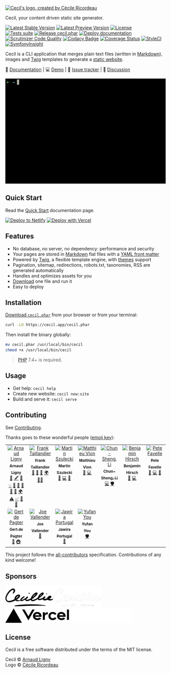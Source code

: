 [![Cecil's logo, created by Cécile Ricordeau](https://cecil.app/images/logo-cecil.png)](https://cecil.app)

Cecil, your content driven static site generator.

[![Latest Stable Version](https://poser.pugx.org/cecil/cecil/v/stable)](https://github.com/Cecilapp/Cecil/releases/latest)
[![Latest Preview Version](https://poser.pugx.org/cecil/cecil/v/unstable)](https://github.com/Cecilapp/Cecil/releases)
[![License](https://poser.pugx.org/cecil/cecil/license)](https://github.com/Cecilapp/Cecil/blob/master/LICENSE)  
[![Tests suite](https://github.com/Cecilapp/Cecil/actions/workflows/test.yml/badge.svg)](https://github.com/Cecilapp/Cecil/actions/workflows/test.yml)
[![Release cecil.phar](https://github.com/Cecilapp/Cecil/actions/workflows/release.yml/badge.svg)](https://github.com/Cecilapp/Cecil/actions/workflows/release.yml)
[![Deploy documentation](https://github.com/Cecilapp/Cecil/actions/workflows/docs.yml/badge.svg)](https://github.com/Cecilapp/Cecil/actions/workflows/docs.yml)  
[![Scrutinizer Code Quality](https://scrutinizer-ci.com/g/Cecilapp/Cecil/badges/quality-score.png)](https://scrutinizer-ci.com/g/Cecilapp/Cecil/)
[![Codacy Badge](https://app.codacy.com/project/badge/Grade/07232d3c7ff34f3da5abdac8f3ad2cee)](https://app.codacy.com/gh/Cecilapp/Cecil/dashboard)
[![Coverage Status](https://coveralls.io/repos/github/Cecilapp/Cecil/badge.svg?branch=master)](https://coveralls.io/github/Cecilapp/Cecil?branch=master)
[![StyleCI](https://github.styleci.io/repos/7548986/shield?style=plastic)](https://styleci.io/repos/12738012)
[![SymfonyInsight](https://insight.symfony.com/projects/ada27715-6342-43f8-a1e7-4d5a8fe78e62/mini.svg)](https://insight.symfony.com/projects/ada27715-6342-43f8-a1e7-4d5a8fe78e62)

Cecil is a CLI application that merges plain text files (written in [Markdown](http://daringfireball.net/projects/markdown/)), images and [Twig](https://twig.symfony.com) templates to generate a [static website](https://en.wikipedia.org/wiki/Static_web_page).

📄 [Documentation](https://cecil.app/documentation) | 💻 [Demo](https://demo.cecil.app) | 🐛 [Issue tracker](https://github.com/Cecilapp/Cecil/issues) | 💬 [Discussion](https://github.com/Cecilapp/Cecil/discussions)

![Cecil CLI demo](docs/cecil-cli-demo.gif "Cecil CLI demo")

## Quick Start

Read the [Quick Start](https://cecil.app/documentation/quick-start/) documentation page.

[![Deploy to Netlify](https://www.netlify.com/img/deploy/button.svg "Deploy to Netlify")](https://cecil.app/hosting/netlify/deploy/) [![Deploy with Vercel](https://vercel.com/button "Deploy with Vercel")](https://cecil.app/hosting/vercel/deploy/)

## Features

- No database, no server, no dependency: performance and security
- Your pages are stored in [Markdown](https://daringfireball.net/projects/markdown/) flat files with a [YAML front matter](https://cecil.app/documentation/content/#front-matter)
- Powered by [Twig](https://twig.symfony.com/doc/templates.html), a flexible template engine, with [themes](https://cecil.app/themes) support
- Pagination, sitemap, redirections, robots.txt, taxonomies, RSS are generated automatically
- Handles and optimizes assets for you
- [Download](https://cecil.app/download/) one file and run it
- Easy to deploy

## Installation

[Download `cecil.phar`](https://github.com/Cecilapp/Cecil/releases/latest/download/cecil.phar) from your browser or from your terminal:

```bash
curl -LO https://cecil.app/cecil.phar
```

Then install the binary globally:

```bash
mv cecil.phar /usr/local/bin/cecil
chmod +x /usr/local/bin/cecil
```

> [PHP](https://www.php.net) 7.4+ is required.

## Usage

- Get help: `cecil help`
- Create new website: `cecil new:site`
- Build and serve it: `cecil serve`

## Contributing

See [Contributing](CONTRIBUTING.md).

Thanks goes to these wonderful people ([emoji key](https://allcontributors.org/docs/en/emoji-key)):

<!-- ALL-CONTRIBUTORS-LIST:START - Do not remove or modify this section -->
<!-- prettier-ignore-start -->
<!-- markdownlint-disable -->
<table>
  <tbody>
    <tr>
      <td align="center" valign="top" width="14.28%"><a href="https://ligny.fr"><img src="https://avatars.githubusercontent.com/u/80580?v=4?s=100" width="100px;" alt="Arnaud Ligny"/><br /><sub><b>Arnaud Ligny</b></sub></a><br /><a href="https://github.com/Cecilapp/Cecil/issues?q=author%3AArnaudLigny" title="Bug reports">🐛</a> <a href="#content-ArnaudLigny" title="Content">🖋</a> <a href="https://github.com/Cecilapp/Cecil/commits?author=ArnaudLigny" title="Documentation">📖</a> <a href="#example-ArnaudLigny" title="Examples">💡</a> <a href="#ideas-ArnaudLigny" title="Ideas, Planning, & Feedback">🤔</a> <a href="#maintenance-ArnaudLigny" title="Maintenance">🚧</a> <a href="#promotion-ArnaudLigny" title="Promotion">📣</a> <a href="#question-ArnaudLigny" title="Answering Questions">💬</a> <a href="https://github.com/Cecilapp/Cecil/pulls?q=is%3Apr+reviewed-by%3AArnaudLigny" title="Reviewed Pull Requests">👀</a> <a href="#translation-ArnaudLigny" title="Translation">🌍</a> <a href="https://github.com/Cecilapp/Cecil/commits?author=ArnaudLigny" title="Tests">⚠️</a> <a href="#tutorial-ArnaudLigny" title="Tutorials">✅</a> <a href="#talk-ArnaudLigny" title="Talks">📢</a> <a href="#projectManagement-ArnaudLigny" title="Project Management">📆</a></td>
      <td align="center" valign="top" width="14.28%"><a href="https://frank.taillandier.me"><img src="https://avatars.githubusercontent.com/u/103008?v=4?s=100" width="100px;" alt="Frank Taillandier"/><br /><sub><b>Frank Taillandier</b></sub></a><br /><a href="https://github.com/Cecilapp/Cecil/commits?author=DirtyF" title="Documentation">📖</a> <a href="#ideas-DirtyF" title="Ideas, Planning, & Feedback">🤔</a> <a href="#promotion-DirtyF" title="Promotion">📣</a> <a href="#translation-DirtyF" title="Translation">🌍</a> <a href="#mentoring-DirtyF" title="Mentoring">🧑‍🏫</a></td>
      <td align="center" valign="top" width="14.28%"><a href="https://mirell.com"><img src="https://avatars.githubusercontent.com/u/1871867?v=4?s=100" width="100px;" alt="Martin Szulecki"/><br /><sub><b>Martin Szulecki</b></sub></a><br /><a href="https://github.com/Cecilapp/Cecil/issues?q=author%3AFunkyM" title="Bug reports">🐛</a> <a href="https://github.com/Cecilapp/Cecil/commits?author=FunkyM" title="Code">💻</a> <a href="#ideas-FunkyM" title="Ideas, Planning, & Feedback">🤔</a></td>
      <td align="center" valign="top" width="14.28%"><a href="https://www.magentix.fr"><img src="https://avatars.githubusercontent.com/u/346889?v=4?s=100" width="100px;" alt="Matthieu Vion"/><br /><sub><b>Matthieu Vion</b></sub></a><br /><a href="https://github.com/Cecilapp/Cecil/issues?q=author%3Amagentix" title="Bug reports">🐛</a> <a href="https://github.com/Cecilapp/Cecil/commits?author=magentix" title="Code">💻</a></td>
      <td align="center" valign="top" width="14.28%"><a href="https://github.com/peter279k"><img src="https://avatars.githubusercontent.com/u/9021747?v=4?s=100" width="100px;" alt="Chun-Sheng, Li"/><br /><sub><b>Chun-Sheng, Li</b></sub></a><br /><a href="https://github.com/Cecilapp/Cecil/commits?author=peter279k" title="Code">💻</a> <a href="#security-peter279k" title="Security">🛡️</a></td>
      <td align="center" valign="top" width="14.28%"><a href="https://www.benjaminhirsch.net"><img src="https://avatars.githubusercontent.com/u/2293943?v=4?s=100" width="100px;" alt="Benjamin Hirsch"/><br /><sub><b>Benjamin Hirsch</b></sub></a><br /><a href="https://github.com/Cecilapp/Cecil/issues?q=author%3Abenjaminhirsch" title="Bug reports">🐛</a> <a href="https://github.com/Cecilapp/Cecil/commits?author=benjaminhirsch" title="Code">💻</a></td>
      <td align="center" valign="top" width="14.28%"><a href="http://kavlak.uk/@ahnlak"><img src="https://avatars.githubusercontent.com/u/730245?v=4?s=100" width="100px;" alt="Pete Favelle"/><br /><sub><b>Pete Favelle</b></sub></a><br /><a href="https://github.com/Cecilapp/Cecil/issues?q=author%3Aahnlak" title="Bug reports">🐛</a> <a href="https://github.com/Cecilapp/Cecil/commits?author=ahnlak" title="Code">💻</a> <a href="#ideas-ahnlak" title="Ideas, Planning, & Feedback">🤔</a></td>
    </tr>
    <tr>
      <td align="center" valign="top" width="14.28%"><a href="https://backendtea.com"><img src="https://avatars.githubusercontent.com/u/14289961?v=4?s=100" width="100px;" alt="Gert de Pagter"/><br /><sub><b>Gert de Pagter</b></sub></a><br /><a href="https://github.com/Cecilapp/Cecil/issues?q=author%3ABackEndTea" title="Bug reports">🐛</a> <a href="#infra-BackEndTea" title="Infrastructure (Hosting, Build-Tools, etc)">🚇</a></td>
      <td align="center" valign="top" width="14.28%"><a href="https://aboutweb.dev"><img src="https://avatars.githubusercontent.com/u/1137938?v=4?s=100" width="100px;" alt="Joe Vallender"/><br /><sub><b>Joe Vallender</b></sub></a><br /><a href="https://github.com/Cecilapp/Cecil/issues?q=author%3Ajoevallender" title="Bug reports">🐛</a></td>
      <td align="center" valign="top" width="14.28%"><a href="https://jawira.com/"><img src="https://avatars.githubusercontent.com/u/496541?v=4?s=100" width="100px;" alt="Jawira Portugal"/><br /><sub><b>Jawira Portugal</b></sub></a><br /><a href="https://github.com/Cecilapp/Cecil/issues?q=author%3Ajawira" title="Bug reports">🐛</a></td>
      <td align="center" valign="top" width="14.28%"><a href="https://ouuan.moe/about"><img src="https://avatars.githubusercontent.com/u/30581822?v=4?s=100" width="100px;" alt="Yufan You"/><br /><sub><b>Yufan You</b></sub></a><br /><a href="#security-ouuan" title="Security">🛡️</a></td>
    </tr>
  </tbody>
</table>

<!-- markdownlint-restore -->
<!-- prettier-ignore-end -->

<!-- ALL-CONTRIBUTORS-LIST:END -->

This project follows the [all-contributors](https://github.com/all-contributors/all-contributors) specification. Contributions of any kind welcome!

## Sponsors

<!--[![Aperture Lab](https://avatars.githubusercontent.com/u/10225022?s=100)](https://aperturelab.fr)&nbsp;&nbsp;&nbsp;&nbsp;&nbsp;&nbsp;&nbsp;&nbsp;-->
[![studio cecillie](https://raw.githubusercontent.com/Cecilapp/website/master/static/images/logos/cecillie.png)](https://studio.cecillie.fr#gh-light-mode-only)[![studio cecillie](https://raw.githubusercontent.com/Cecilapp/website/master/static/images/logos/cecillie-dark.png)](https://studio.cecillie.fr#gh-dark-mode-only)&nbsp;&nbsp;&nbsp;&nbsp;&nbsp;&nbsp;&nbsp;&nbsp;<!--[![Netlify](https://raw.githubusercontent.com/Cecilapp/website/master/static/images/logos/netlify.png)](https://www.netlify.com#gh-light-mode-only)[![Netlify](https://raw.githubusercontent.com/Cecilapp/website/master/static/images/logos/netlify-dark.png)](https://www.netlify.com#gh-dark-mode-only)&nbsp;&nbsp;&nbsp;&nbsp;&nbsp;&nbsp;&nbsp;&nbsp;-->[![Vercel](https://raw.githubusercontent.com/Cecilapp/website/master/static/images/logos/vercel.png)](https://vercel.com/?utm_source=cecil&utm_campaign=oss#gh-light-mode-only)[![ Vercel](https://raw.githubusercontent.com/Cecilapp/website/master/static/images/logos/vercel-dark.png)](https://vercel.com/?utm_source=cecil&utm_campaign=oss#gh-dark-mode-only)

## License

Cecil is a free software distributed under the terms of the MIT license.

Cecil © [Arnaud Ligny](https://arnaudligny.fr)  
Logo © [Cécile Ricordeau](https://www.cecillie.fr)
